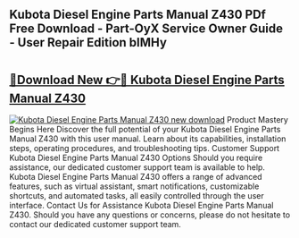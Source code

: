 ## Kubota Diesel Engine Parts Manual Z430 PDf Free Download - Part-OyX Service Owner Guide - User Repair Edition bIMHy

# <h2><a href="http://bc57640.oget.top/?id=Kubota+Diesel+Engine+Parts+Manual+Z430">🔗Download New 👉🔴 Kubota Diesel Engine Parts Manual Z430</a></h2>

[![Kubota Diesel Engine Parts Manual Z430 new download](https://i.imgur.com/5g1atiW.png)](http://bc57640.oget.top/?id=Kubota+Diesel+Engine+Parts+Manual+Z430)
Product Mastery Begins Here Discover the full potential of your Kubota Diesel Engine Parts Manual Z430 with this user manual. Learn about its capabilities, installation steps, operating procedures, and troubleshooting tips. Customer Support Kubota Diesel Engine Parts Manual Z430 Options Should you require assistance, our dedicated customer support team is available to help. Kubota Diesel Engine Parts Manual Z430 offers a range of advanced features, such as virtual assistant, smart notifications, customizable shortcuts, and automated tasks, all easily controlled through the user interface. Contact Us for Assistance Kubota Diesel Engine Parts Manual Z430. Should you have any questions or concerns, please do not hesitate to contact our dedicated customer support team.
